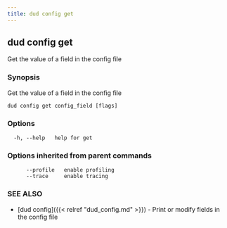 ```yaml
---
title: dud config get
---
```

## dud config get

Get the value of a field in the config file

### Synopsis

Get the value of a field in the config file

```
dud config get config_field [flags]
```

### Options

```
  -h, --help   help for get
```

### Options inherited from parent commands

```
      --profile   enable profiling
      --trace     enable tracing
```

### SEE ALSO

* [dud config]({{< relref "dud_config.md" >}})	 - Print or modify fields in the config file

